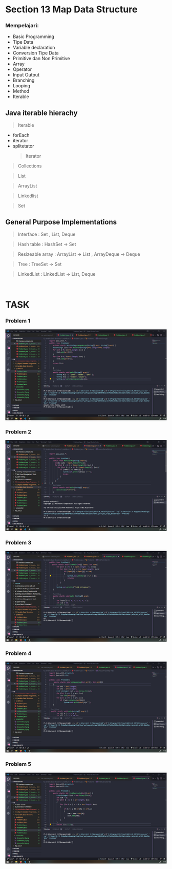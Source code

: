 # Section 13 Map Data Structure

### Mempelajari:

- Basic Programming
- Tipe Data
- Variable declaration
- Conversion Tipe Data
- Primitive dan Non Primitive
- Array
- Operator
- Input Output
- Branching
- Looping
- Method
- Iterable

## Java iterable hierachy

> Iterable

- forEach
- iterator
- splitetator
  > Iterator

> Collections

> List

> ArrayList

> Linkedlist

> Set

## General Purpose Implementations

> Interface : Set , List, Deque

> Hash table : HashSet -> Set

> Resizeable array : ArrayList -> List , ArrayDeque -> Deque

> Tree : TreeSet -> Set

> LinkedList : LinkedList -> List, Deque

<br>

# TASK

### Problem 1

<img src="screenshot/Screenshot_1.png">

### Problem 2

<img src="screenshot/Screenshot_2.png">

### Problem 3

<img src="screenshot/Screenshot_3.png">

### Problem 4

<img src="screenshot/Screenshot_4.png">

### Problem 5

<img src="screenshot/Screenshot_5.png">
